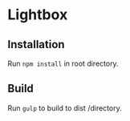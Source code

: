 # Lightbox

## Installation
Run `npm install` in root directory.

## Build
Run `gulp` to build to dist /directory.
